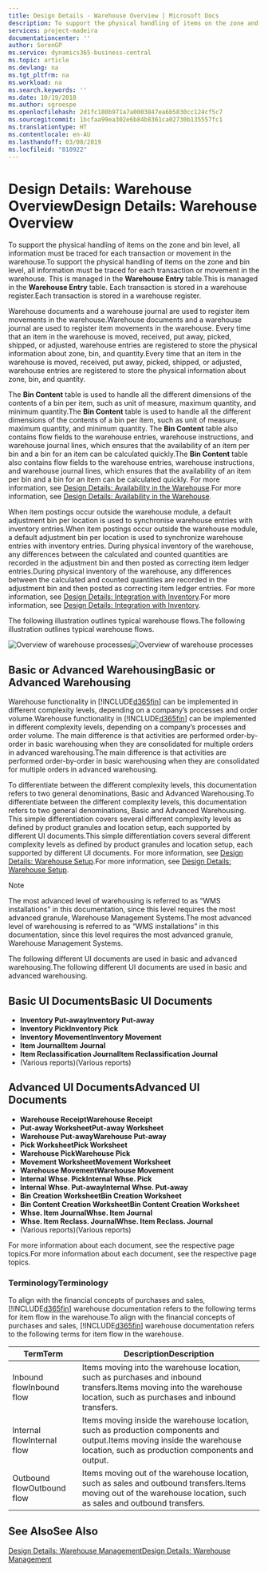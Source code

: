 ```yaml
---
title: Design Details - Warehouse Overview | Microsoft Docs
description: To support the physical handling of items on the zone and bin level, all information must be traced for each transaction or movement in the warehouse. This is managed in the **Warehouse Entry** table. Each transaction is stored in a warehouse register.
services: project-madeira
documentationcenter: ''
author: SorenGP
ms.service: dynamics365-business-central
ms.topic: article
ms.devlang: na
ms.tgt_pltfrm: na
ms.workload: na
ms.search.keywords: ''
ms.date: 10/19/2018
ms.author: sgroespe
ms.openlocfilehash: 2d1fc180b971a7a0003847ea6b5830cc124cf5c7
ms.sourcegitcommit: 1bcfaa99ea302e6b84b8361ca02730b135557fc1
ms.translationtype: HT
ms.contentlocale: en-AU
ms.lasthandoff: 03/08/2019
ms.locfileid: "810922"
---
```

# <a name="design-details-warehouse-overview"></a><span data-ttu-id="c1668-105">Design Details: Warehouse Overview</span><span class="sxs-lookup"><span data-stu-id="c1668-105">Design Details: Warehouse Overview</span></span>
<span data-ttu-id="c1668-106">To support the physical handling of items on the zone and bin level, all information must be traced for each transaction or movement in the warehouse.</span><span class="sxs-lookup"><span data-stu-id="c1668-106">To support the physical handling of items on the zone and bin level, all information must be traced for each transaction or movement in the warehouse.</span></span> <span data-ttu-id="c1668-107">This is managed in the **Warehouse Entry** table.</span><span class="sxs-lookup"><span data-stu-id="c1668-107">This is managed in the **Warehouse Entry** table.</span></span> <span data-ttu-id="c1668-108">Each transaction is stored in a warehouse register.</span><span class="sxs-lookup"><span data-stu-id="c1668-108">Each transaction is stored in a warehouse register.</span></span>  

<span data-ttu-id="c1668-109">Warehouse documents and a warehouse journal are used to register item movements in the warehouse.</span><span class="sxs-lookup"><span data-stu-id="c1668-109">Warehouse documents and a warehouse journal are used to register item movements in the warehouse.</span></span> <span data-ttu-id="c1668-110">Every time that an item in the warehouse is moved, received, put away, picked, shipped, or adjusted, warehouse entries are registered to store the physical information about zone, bin, and quantity.</span><span class="sxs-lookup"><span data-stu-id="c1668-110">Every time that an item in the warehouse is moved, received, put away, picked, shipped, or adjusted, warehouse entries are registered to store the physical information about zone, bin, and quantity.</span></span>

<span data-ttu-id="c1668-111">The **Bin Content** table is used to handle all the different dimensions of the contents of a bin per item, such as unit of measure, maximum quantity, and minimum quantity.</span><span class="sxs-lookup"><span data-stu-id="c1668-111">The **Bin Content** table is used to handle all the different dimensions of the contents of a bin per item, such as unit of measure, maximum quantity, and minimum quantity.</span></span> <span data-ttu-id="c1668-112">The **Bin Content** table also contains flow fields to the warehouse entries, warehouse instructions, and warehouse journal lines, which ensures that the availability of an item per bin and a bin for an item can be calculated quickly.</span><span class="sxs-lookup"><span data-stu-id="c1668-112">The **Bin Content** table also contains flow fields to the warehouse entries, warehouse instructions, and warehouse journal lines, which ensures that the availability of an item per bin and a bin for an item can be calculated quickly.</span></span> <span data-ttu-id="c1668-113">For more information, see [Design Details: Availability in the Warehouse](design-details-availability-in-the-warehouse.md).</span><span class="sxs-lookup"><span data-stu-id="c1668-113">For more information, see [Design Details: Availability in the Warehouse](design-details-availability-in-the-warehouse.md).</span></span>  

<span data-ttu-id="c1668-114">When item postings occur outside the warehouse module, a default adjustment bin per location is used to synchronise warehouse entries with inventory entries.</span><span class="sxs-lookup"><span data-stu-id="c1668-114">When item postings occur outside the warehouse module, a default adjustment bin per location is used to synchronize warehouse entries with inventory entries.</span></span> <span data-ttu-id="c1668-115">During physical inventory of the warehouse, any differences between the calculated and counted quantities are recorded in the adjustment bin and then posted as correcting item ledger entries.</span><span class="sxs-lookup"><span data-stu-id="c1668-115">During physical inventory of the warehouse, any differences between the calculated and counted quantities are recorded in the adjustment bin and then posted as correcting item ledger entries.</span></span> <span data-ttu-id="c1668-116">For more information, see [Design Details: Integration with Inventory](design-details-integration-with-inventory.md).</span><span class="sxs-lookup"><span data-stu-id="c1668-116">For more information, see [Design Details: Integration with Inventory](design-details-integration-with-inventory.md).</span></span>  

<span data-ttu-id="c1668-117">The following illustration outlines typical warehouse flows.</span><span class="sxs-lookup"><span data-stu-id="c1668-117">The following illustration outlines typical warehouse flows.</span></span>  

<span data-ttu-id="c1668-118">![Overview of warehouse processes](media/design_details_warehouse_management_overview.png "Overview of warehouse processes")</span><span class="sxs-lookup"><span data-stu-id="c1668-118">![Overview of warehouse processes](media/design_details_warehouse_management_overview.png "Overview of warehouse processes")</span></span>  

## <a name="basic-or-advanced-warehousing"></a><span data-ttu-id="c1668-119">Basic or Advanced Warehousing</span><span class="sxs-lookup"><span data-stu-id="c1668-119">Basic or Advanced Warehousing</span></span>  
<span data-ttu-id="c1668-120">Warehouse functionality in [!INCLUDE[d365fin](includes/d365fin_md.md)] can be implemented in different complexity levels, depending on a company’s processes and order volume.</span><span class="sxs-lookup"><span data-stu-id="c1668-120">Warehouse functionality in [!INCLUDE[d365fin](includes/d365fin_md.md)] can be implemented in different complexity levels, depending on a company’s processes and order volume.</span></span> <span data-ttu-id="c1668-121">The main difference is that activities are performed order-by-order in basic warehousing when they are consolidated for multiple orders in advanced warehousing.</span><span class="sxs-lookup"><span data-stu-id="c1668-121">The main difference is that activities are performed order-by-order in basic warehousing when they are consolidated for multiple orders in advanced warehousing.</span></span>  

 <span data-ttu-id="c1668-122">To differentiate between the different complexity levels, this documentation refers to two general denominations, Basic and Advanced Warehousing.</span><span class="sxs-lookup"><span data-stu-id="c1668-122">To differentiate between the different complexity levels, this documentation refers to two general denominations, Basic and Advanced Warehousing.</span></span> <span data-ttu-id="c1668-123">This simple differentiation covers several different complexity levels as defined by product granules and location setup, each supported by different UI documents.</span><span class="sxs-lookup"><span data-stu-id="c1668-123">This simple differentiation covers several different complexity levels as defined by product granules and location setup, each supported by different UI documents.</span></span> <span data-ttu-id="c1668-124">For more information, see [Design Details: Warehouse Setup](design-details-warehouse-setup.md).</span><span class="sxs-lookup"><span data-stu-id="c1668-124">For more information, see [Design Details: Warehouse Setup](design-details-warehouse-setup.md).</span></span>  

> [!NOTE]  
>  <span data-ttu-id="c1668-125">The most advanced level of warehousing is referred to as “WMS installations” in this documentation, since this level requires the most advanced granule, Warehouse Management Systems.</span><span class="sxs-lookup"><span data-stu-id="c1668-125">The most advanced level of warehousing is referred to as “WMS installations” in this documentation, since this level requires the most advanced granule, Warehouse Management Systems.</span></span>  

 <span data-ttu-id="c1668-126">The following different UI documents are used in basic and advanced warehousing.</span><span class="sxs-lookup"><span data-stu-id="c1668-126">The following different UI documents are used in basic and advanced warehousing.</span></span>  

## <a name="basic-ui-documents"></a><span data-ttu-id="c1668-127">Basic UI Documents</span><span class="sxs-lookup"><span data-stu-id="c1668-127">Basic UI Documents</span></span>  

-   <span data-ttu-id="c1668-128">**Inventory Put-away**</span><span class="sxs-lookup"><span data-stu-id="c1668-128">**Inventory Put-away**</span></span>  
-   <span data-ttu-id="c1668-129">**Inventory Pick**</span><span class="sxs-lookup"><span data-stu-id="c1668-129">**Inventory Pick**</span></span>  
-   <span data-ttu-id="c1668-130">**Inventory Movement**</span><span class="sxs-lookup"><span data-stu-id="c1668-130">**Inventory Movement**</span></span>  
-   <span data-ttu-id="c1668-131">**Item Journal**</span><span class="sxs-lookup"><span data-stu-id="c1668-131">**Item Journal**</span></span>  
-   <span data-ttu-id="c1668-132">**Item Reclassification Journal**</span><span class="sxs-lookup"><span data-stu-id="c1668-132">**Item Reclassification Journal**</span></span>  
-   <span data-ttu-id="c1668-133">(Various reports)</span><span class="sxs-lookup"><span data-stu-id="c1668-133">(Various reports)</span></span>  

## <a name="advanced-ui-documents"></a><span data-ttu-id="c1668-134">Advanced UI Documents</span><span class="sxs-lookup"><span data-stu-id="c1668-134">Advanced UI Documents</span></span>  

-   <span data-ttu-id="c1668-135">**Warehouse Receipt**</span><span class="sxs-lookup"><span data-stu-id="c1668-135">**Warehouse Receipt**</span></span>  
-   <span data-ttu-id="c1668-136">**Put-away Worksheet**</span><span class="sxs-lookup"><span data-stu-id="c1668-136">**Put-away Worksheet**</span></span>  
-   <span data-ttu-id="c1668-137">**Warehouse Put-away**</span><span class="sxs-lookup"><span data-stu-id="c1668-137">**Warehouse Put-away**</span></span>  
-   <span data-ttu-id="c1668-138">**Pick Worksheet**</span><span class="sxs-lookup"><span data-stu-id="c1668-138">**Pick Worksheet**</span></span>  
-   <span data-ttu-id="c1668-139">**Warehouse Pick**</span><span class="sxs-lookup"><span data-stu-id="c1668-139">**Warehouse Pick**</span></span>  
-   <span data-ttu-id="c1668-140">**Movement Worksheet**</span><span class="sxs-lookup"><span data-stu-id="c1668-140">**Movement Worksheet**</span></span>  
-   <span data-ttu-id="c1668-141">**Warehouse Movement**</span><span class="sxs-lookup"><span data-stu-id="c1668-141">**Warehouse Movement**</span></span>  
-   <span data-ttu-id="c1668-142">**Internal Whse. Pick**</span><span class="sxs-lookup"><span data-stu-id="c1668-142">**Internal Whse. Pick**</span></span>  
-   <span data-ttu-id="c1668-143">**Internal Whse. Put-away**</span><span class="sxs-lookup"><span data-stu-id="c1668-143">**Internal Whse. Put-away**</span></span>  
-   <span data-ttu-id="c1668-144">**Bin Creation Worksheet**</span><span class="sxs-lookup"><span data-stu-id="c1668-144">**Bin Creation Worksheet**</span></span>  
-   <span data-ttu-id="c1668-145">**Bin Content Creation Worksheet**</span><span class="sxs-lookup"><span data-stu-id="c1668-145">**Bin Content Creation Worksheet**</span></span>  
-   <span data-ttu-id="c1668-146">**Whse. Item Journal**</span><span class="sxs-lookup"><span data-stu-id="c1668-146">**Whse. Item Journal**</span></span>  
-   <span data-ttu-id="c1668-147">**Whse. Item Reclass. Journal**</span><span class="sxs-lookup"><span data-stu-id="c1668-147">**Whse. Item Reclass. Journal**</span></span>  
-   <span data-ttu-id="c1668-148">(Various reports)</span><span class="sxs-lookup"><span data-stu-id="c1668-148">(Various reports)</span></span>  

<span data-ttu-id="c1668-149">For more information about each document, see the respective page topics.</span><span class="sxs-lookup"><span data-stu-id="c1668-149">For more information about each document, see the respective page topics.</span></span>  

### <a name="terminology"></a><span data-ttu-id="c1668-150">Terminology</span><span class="sxs-lookup"><span data-stu-id="c1668-150">Terminology</span></span>  
<span data-ttu-id="c1668-151">To align with the financial concepts of purchases and sales, [!INCLUDE[d365fin](includes/d365fin_md.md)] warehouse documentation refers to the following terms for item flow in the warehouse.</span><span class="sxs-lookup"><span data-stu-id="c1668-151">To align with the financial concepts of purchases and sales, [!INCLUDE[d365fin](includes/d365fin_md.md)] warehouse documentation refers to the following terms for item flow in the warehouse.</span></span>  

|<span data-ttu-id="c1668-152">Term</span><span class="sxs-lookup"><span data-stu-id="c1668-152">Term</span></span>|<span data-ttu-id="c1668-153">Description</span><span class="sxs-lookup"><span data-stu-id="c1668-153">Description</span></span>|  
|----------|---------------------------------------|  
|<span data-ttu-id="c1668-154">Inbound flow</span><span class="sxs-lookup"><span data-stu-id="c1668-154">Inbound flow</span></span>|<span data-ttu-id="c1668-155">Items moving into the warehouse location, such as purchases and inbound transfers.</span><span class="sxs-lookup"><span data-stu-id="c1668-155">Items moving into the warehouse location, such as purchases and inbound transfers.</span></span>|  
|<span data-ttu-id="c1668-156">Internal flow</span><span class="sxs-lookup"><span data-stu-id="c1668-156">Internal flow</span></span>|<span data-ttu-id="c1668-157">Items moving inside the warehouse location, such as production components and output.</span><span class="sxs-lookup"><span data-stu-id="c1668-157">Items moving inside the warehouse location, such as production components and output.</span></span>|  
|<span data-ttu-id="c1668-158">Outbound flow</span><span class="sxs-lookup"><span data-stu-id="c1668-158">Outbound flow</span></span>|<span data-ttu-id="c1668-159">Items moving out of the warehouse location, such as sales and outbound transfers.</span><span class="sxs-lookup"><span data-stu-id="c1668-159">Items moving out of the warehouse location, such as sales and outbound transfers.</span></span>|  

## <a name="see-also"></a><span data-ttu-id="c1668-160">See Also</span><span class="sxs-lookup"><span data-stu-id="c1668-160">See Also</span></span>  
 [<span data-ttu-id="c1668-161">Design Details: Warehouse Management</span><span class="sxs-lookup"><span data-stu-id="c1668-161">Design Details: Warehouse Management</span></span>](design-details-warehouse-management.md)

